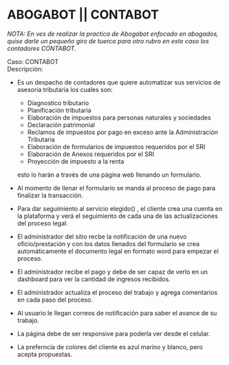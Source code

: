# ABOGABOT  || CONTABOT
*NOTA: En ves de realizar la practica de Abogabot  enfocado en abogados, quise darle un pequeño giro de tuerca para otro rubro en este caso los contadores CONTABOT.*

Caso: CONTABOT<br>
Descripción:

-   Es un despacho de contadores que quiere automatizar sus servicios de asesoría tributaria los cuales son:
	-   Diagnostico tributario
	- Planificación tributaria
	-  Elaboración de impuestos para personas naturales y sociedades
	- Declaración patrimonial
	- Reclamos de impuestos por pago en exceso ante la Administración Tributaria
	- Elaboración de formularios de impuestos requeridos por el SRI
	- Elaboración de Anexos requeridos por el SRI
	- Proyección de impuesto a la renta
	
	esto lo harán a través de una página web llenando un formulario.
    
-   Al momento de llenar el formulario se manda al proceso de pago para finalizar la transacción.
    
-   Para dar seguimiento al servicio elegido() , el cliente crea una cuenta en la plataforma y verá el seguimiento de cada una de las actualizaciones del proceso legal.
    
-   El administrador del sitio recbe la notificación de una nuevo oficio/prestación y con los datos llenados del formulario se crea automáticamente el documento legal en formato word para empezar el proceso.
    
-   El administrador recibe el pago y debe de ser capaz de verlo en un dashboard para ver la cantidad de ingresos recibidos.
    
-   El administrador actualiza el proceso del trabajo y agrega comentarios en cada paso del proceso.
    
-   Al usuario le llegan correos de notificación para saber el avance de su trabajo.
    
-   La página debe de ser responsive para poderla ver desde el celular.
    
-   La preferncia de colores del cliente es azul marino y blanco, pero acepta propuestas.